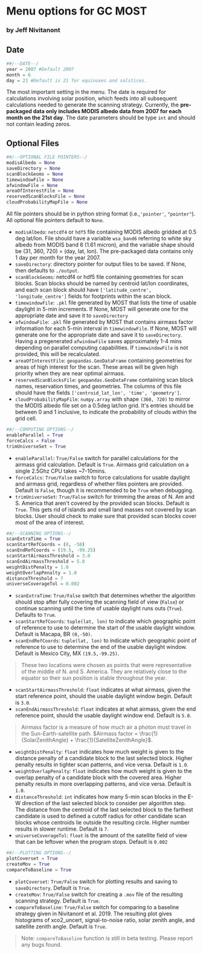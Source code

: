 # Menu options for GC MOST
### by Jeff Nivitanont

## Date


```python
##/--DATE--/
year = 2007 #Default 2007
month = 6
day = 21 #Default is 21 for equinoxes and solstices.
```

The most important setting in the menu. The date is required for calculations involving solar position, which feeds into all subsequent calculations needed to generate the scanning strategy. Currently, the **pre-packaged data only includes MODIS albedo data from 2007 for each month on the 21st day**. The date parameters should be type `int` and should not contain leading zeros.

## Optional Files


```python
##/--OPTIONAL FILE POINTERS--/
modisAlbedo = None 
saveDirectory = None 
scanBlockGeoms = None 
timewindowFile = None  
afwindowFile = None  
areaOfInterestFile = None 
reservedScanBlocksFile = None 
cloudProbabilityMapFile = None 
```

All file pointers should be in python string format (i.e.,`'pointer'`, `"pointer"`). All optional file pointers default to `None`.
* `modisAlbedo`: `netcdf4` or `hdf5` file containing MODIS albedo gridded at 0.5 deg lat/lon. File should have a variable `wsa_band6` referring to white sky albedo from MODIS band 6 (1.61 micron), and the variable shape should be (31, 360, 720) = (day, lat, lon). The pre-packaged data contains only 1 day per month for the year 2007.
* `saveDirectory`: directory pointer for output files to be saved. If None, then defaults to `./output`.
* `scanBlockGeoms`: netcdf4 or hdf5 file containing geometries for scan blocks. Scan blocks should be named by centroid lat/lon coordinates, and each scan block should have `['latitude_centre', 'longitude_centre']` fields for footprints within the scan block. 
* `timewindowFile`: `.pkl` file generated by MOST that lists the time of usable daylight in 5-min increments. If None, MOST will generate one for the appropriate date and save it to `saveDirectory`
* `afwindowFile`: `.pkl` file generated by MOST that contains airmass factor information for each 5-min interval in `timewindowFile`. If None, MOST will generate one for the appropriate date and save it to `saveDirectory`. Having a pregenerated `afwindowFile` saves approximately 1-4 mins depending on parallel computing capabilities. If `timewindowFile` is not provided, this will be recalculated.
* `areaOfInterestFile`: `geopandas.GeoDataFrame` containing geometries for areas of high interest for the scan. These areas will be given high priority when they are near optimal airmass.
* `reservedScanBlocksFile`: `geopandas.GeoDataFrame` containing scan block names, reservation times, and geometries. The columns of this file should have the fields `['centroid_lat_lon', 'time', 'geometry']`. 
* `cloudProbabilityMapFile`: `numpy.array` with shape `(360, 720)` to mirror the MODIS albedo file set on a 0.5deg lat/lon grid. It's entries should be between 0 and 1 inclusive, to indicate the probability of clouds within the grid cell.


```python
##/--COMPUTING OPTIONS--/
enableParallel = True
forceCalcs = False 
trimUniverseSet = True  
```

* `enableParallel`: `True/False` switch for parallel calculations for the airmass grid calculation. Default is `True`. Airmass grid calculation on a single 2.5Ghz CPU takes ~7-10mins.
* `forceCalcs`: `True/False` switch to force calculations for usable daylight and airmass grid, regardless of whether files pointers are provided. Default is `False`, though it is recommended to be `True` when debugging.
* `trimUniverseSet`: `True/False` switch for trimming the areas of N. Am and S. America that aren't covered by the provided scan blocks. Default is `True`. This gets rid of islands and small land masses not covered by scan blocks. User should check to make sure that provided scan blocks cover most of the area of interest.


```python
##/--SCANNING OPTIONS--/
scanExtraTime = True 
scanStartRefCoords = (0, -50) 
scanEndRefCoords = (19.5, -99.25)
scanStartAirmassThreshold = 3.0
scanEndAirmassThreshold = 5.0
weightDistPenalty = 1.0
weightOverlapPenalty = 1.0
distanceThreshold = 7  
universeCoverageTol = 0.002 
```

* `scanExtraTime`: `True/False` switch that determines whether the algorithm should stop after fully covering the scanning field of view (`False`) or continue scanning until the time of usable daylight runs outs (`True`). Defaults to `True`.
* `scanStartRefCoords`: `tuple(lat, lon)` to indicate which geographic point of reference to use to determine the start of the usable daylight window. Default is Macapa, BR `(0,-50)`.
* `scanEndRefCoords`: `tuple(lat, lon)` to indicate which geographic point of reference to use to determine the end of the usable daylight window. Default is Mexico City, MX `(19.5,-99.25)`.
> These two locations were chosen as points that were representative of the middle of N. and S. America. They are relatively close to the equator so their sun position is stable throughout the year.
* `scanStartAirmassThreshold`: `float` indicates at what airmass, given the start reference point,  should the usable daylight window begin. Default is `3.0`. 
* `scanEndAirmassThreshold`: `float` indicates at what airmass, given the end reference point,  should the usable daylight window end. Default is `5.0`. 
> Airmass factor is a measure of how much air a photon must travel in the Sun-Earth-satellite path. $Airmass factor = \frac{1}{SolarZenithAngle} + \frac{1}{SatelliteZenithAngle}$. 
* `weightDistPenalty`: `float` indicates how much weight is given to the distance penalty of a candidate block to the last selected block. Higher penalty results in tighter scan patterns, and vice versa. Default is `1.0`.
* `weightOverlapPenalty`: `float` indicates how much weight is given to the overlap penalty of a candidate block with the covered area. Higher penalty results in more overlapping patterns, and vice versa. Default is `1.0`.
* `distanceThreshold`: `int` indicates how many 5-min scan blocks in the E-W direction of the last selected block to consider per algorithm step. The distance from the centroid of the last selected block to the farthest candidate is used to defined a cutoff radius for other candidate scan blocks whose centroids lie outside the resulting circle. Higher number results in slower runtime. Default is `7`.
* `universeCoverageTol`: `float` is the amount of the satellite field of view that can be leftover when the program stops. Default is `0.002`


```python
##/--PLOTTING OPTIONS--/
plotCoverset = True
createMov = True
compareToBaseline = True 
```

* `plotCoverset`: `True/False` switch for plotting results and saving to `saveDirectory`. Default is `True`.
* `createMov`: `True/False` switch for creating a `.mov` file of the resulting scanning strategy. Default is `True`.
* `compareToBaseline`: `True/False` switch for comparing to a baseline strategy given in Nivitanont et al. 2019. The resulting plot gives histograms of xco2_uncert, signal-to-noise ratio, solar zenith angle, and satellite zenith angle. Default is `True`.
> Note: `compareToBaseline` function is still in beta testing. Please report any bugs found.
